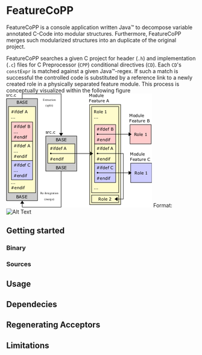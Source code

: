 # FeatureCoPP

FeatureCoPP is a console application written Java&#8482; to decompose variable annotated C-Code into modular structures.
Furthermore, FeatureCoPP merges such modularized structures into an duplicate of the original project.

FeatureCoPP searches a given C project for header (`.h`) and implementation (`.c`) files for C Preprocessor (`CPP`)
conditional directives (`CD`). Each `CD`'s `constExpr` is matched against a given Java&#8482;-regex. If such a match
is successful the controlled code is substituted by a reference link to a newly created role in a physically separated
feature module. This process is conceptually visualized within the following figure
![FCConcept](/doc/resources/img/concept_file_ref_koll.png)
Format: ![Alt Text](url)

## Getting started

### Binary

### Sources

## Usage

## Dependecies

## Regenerating Acceptors

## Limitations
